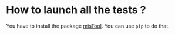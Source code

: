 How to launch all the tests ?
=============================

You have to install the package
[misTool](https://github.com/bc-python-tools/mistool).
You can use ``pip`` to do that.
